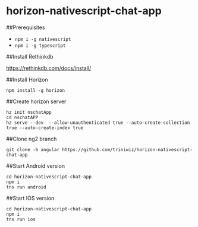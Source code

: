 # horizon-nativescript-chat-app

##Prerequisites
* `npm i -g nativescript`
* `npm i -g typescript`


##Install Rethinkdb 

https://rethinkdb.com/docs/install/

##Install Horizon

`npm install -g horizon`

##Create horizon server

```
hz init nschatApp
cd nschatAPP
hz serve --dev  --allow-unauthenticated true --auto-create-collection true --auto-create-index true
```

##Clone ng2 branch

`git clone -b angular https://github.com/triniwiz/horizon-nativescript-chat-app`

##Start Android version
```
cd horizon-nativescript-chat-app
npm i
tns run android
```

##Start IOS version
```
cd horizon-nativescript-chat-app
npm i
tns run ios
```

